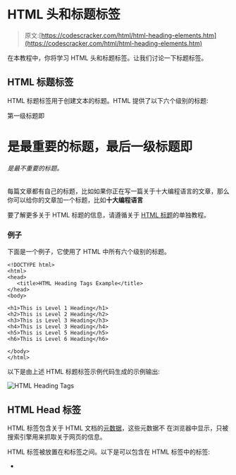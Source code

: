 # HTML 头和标题标签

> 原文:[https://codescracker.com/html/html-heading-elements.htm](https://codescracker.com/html/html-heading-elements.htm)

在本教程中，你将学习 HTML 头和标题标签。让我们讨论一下标题标签。

## HTML 标题标签

HTML 标题标签用于创建文本的标题。HTML 提供了以下六个级别的标题:

第一级标题即

# 是最重要的标题，最后一级标题即

###### 是最不重要的标题。

每篇文章都有自己的标题，比如如果你正在写一篇关于十大编程语言的文章，那么你可以给你的文章加一个标题，比如**十大编程语言**

要了解更多关于 HTML 标题的信息，请遵循关于 [HTML 标题](/html/html-headings.htm)的单独教程。

### 例子

下面是一个例子，它使用了 HTML 中所有六个级别的标题。

```
<!DOCTYPE html>
<html>
<head>
   <title>HTML Heading Tags Example</title>
</head>
<body>

<h1>This is Level 1 Heading</h1>
<h2>This is Level 2 Heading</h2>
<h3>This is Level 3 Heading</h3>
<h4>This is Level 3 Heading</h4>
<h5>This is Level 5 Heading</h5>
<h6>This is Level 6 Heading</h6>

</body>
</html>
```

以下是由上述 HTML 标题标签示例代码生成的示例输出:

![HTML Heading Tags](../Images/15172074580f2c415a2af73568e30a26.png)

## HTML Head 标签

HTML 标签包含关于 HTML 文档的[元数据](/html/html-metadata-elements.htm)，这些元数据不 在浏览器中显示，只被搜索引擎用来抓取关于网页的信息。

HTML 标签被放置在和标签之间。以下是可以包含在 HTML 标签中的标签:

*   <title></li> <li><meta/></li> <li><base/></li> <li><style/></li> <li><link/></li> <li><script/></li> <li><nonscript/></li> </ul> <p>要了解这些标签，请参考<a href="/html/html-metadata-elements.htm"> HTML 元数据标签</a>教程。</p> <p class="testlnk"><a href="/exam/showtest.php?subid=4"> HTML 在线测试</a></p><hr/> <br/><hr/> </body> </html></title>